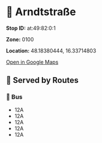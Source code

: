 # 🚉 Arndtstraße


**Stop ID:** at:49:82:0:1

**Zone:** 0100

**Location:** 48.18380444, 16.33714803

[Open in Google Maps](https://www.google.com/maps?q=48.18380444,16.33714803)

## 🚆 Served by Routes

### 🚌 Bus
- 12A
- 12A
- 12A
- 12A
- 12A